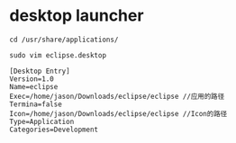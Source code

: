 # desktop launcher

` cd /usr/share/applications/ `

` sudo vim eclipse.desktop `

```
[Desktop Entry]
Version=1.0
Name=eclipse
Exec=/home/jason/Downloads/eclipse/eclipse //应用的路径
Termina=false
Icon=/home/jason/Downloads/eclipse/eclipse //Icon的路径
Type=Application
Categories=Development
```
